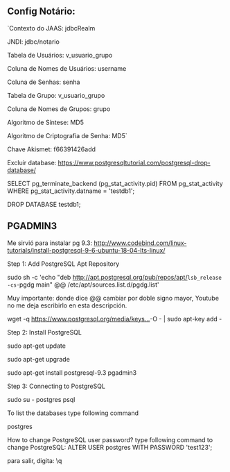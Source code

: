 ## Config Notário:

`Contexto do JAAS: jdbcRealm
 
JNDI: jdbc/notario
 
Tabela de Usuários: v_usuario_grupo
 
Coluna de Nomes de Usuários: username
 
Coluna de Senhas: senha
 
Tabela de Grupo: v_usuario_grupo
 
Coluna de Nomes de Grupos: grupo
 
Algoritmo de Síntese: MD5
 
Algoritmo de Criptografia de Senha: MD5`
 
Chave Akismet: f66391426add

Excluir database:
https://www.postgresqltutorial.com/postgresql-drop-database/

SELECT
	pg_terminate_backend (pg_stat_activity.pid)
FROM
	pg_stat_activity
WHERE
	pg_stat_activity.datname = 'testdb1';
	
	
	
DROP DATABASE testdb1;

## PGADMIN3

Me sirvió para instalar pg 9.3:
http://www.codebind.com/linux-tutorials/install-postgresql-9-6-ubuntu-18-04-lts-linux/

Step 1: Add PostgreSQL Apt Repository

 sudo sh -c 'echo "deb http://apt.postgresql.org/pub/repos/apt/​ `lsb_release -cs`-pgdg main" @@ /etc/apt/sources.list.d/pgdg.list'

Muy importante: donde dice @@ cambiar por  doble signo mayor, Youtube no me deja escribirlo en esta descripción.

 wget -q https://www.postgresql.org/media/keys...​ -O - | sudo apt-key add -


Step 2: Install PostgreSQL

 sudo apt-get update

 sudo apt-get upgrade
 
 sudo apt-get install postgresql-9.3 pgadmin3



Step 3: Connecting to PostgreSQL

 sudo su - postgres
 psql

 To list the databases  type following command

 postgres


 How to change PostgreSQL user password? type following command to change PostgreSQL:
 ALTER USER postgres WITH PASSWORD 'test123';

 para salir, digita:     \q
